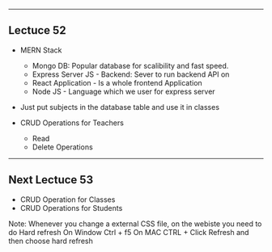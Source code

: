 

------------------
Lectuce 52
------------------

- MERN Stack
    - Mongo DB: Popular database for scalibility and fast speed.
    - Express Server JS - Backend: Sever to run backend API on
    - React Application - Is a whole frontend Application
    - Node JS - Language which we user for express server


- Just put subjects in the database table and use it in classes
- CRUD Operations for Teachers
    - Read
    - Delete Operations


------------------
Next Lectuce 53
------------------


- CRUD Operation for Classes
- CRUD Operations for Students



Note: Whenever you change a external CSS file, on the webiste you need to do Hard refresh
On Window Ctrl + f5
On MAC CTRL + Click Refresh and then choose hard refresh

